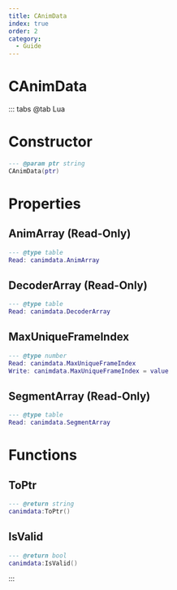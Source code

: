 ```yaml
---
title: CAnimData
index: true
order: 2
category:
  - Guide
---
```


# CAnimData

::: tabs
@tab Lua
# Constructor
```lua
--- @param ptr string
CAnimData(ptr)
```
# Properties
## AnimArray (Read-Only)
```lua
--- @type table
Read: canimdata.AnimArray
```
## DecoderArray (Read-Only)
```lua
--- @type table
Read: canimdata.DecoderArray
```
## MaxUniqueFrameIndex 
```lua
--- @type number
Read: canimdata.MaxUniqueFrameIndex
Write: canimdata.MaxUniqueFrameIndex = value
```
## SegmentArray (Read-Only)
```lua
--- @type table
Read: canimdata.SegmentArray
```
# Functions
## ToPtr
```lua
--- @return string
canimdata:ToPtr()
```
## IsValid
```lua
--- @return bool
canimdata:IsValid()
```

:::